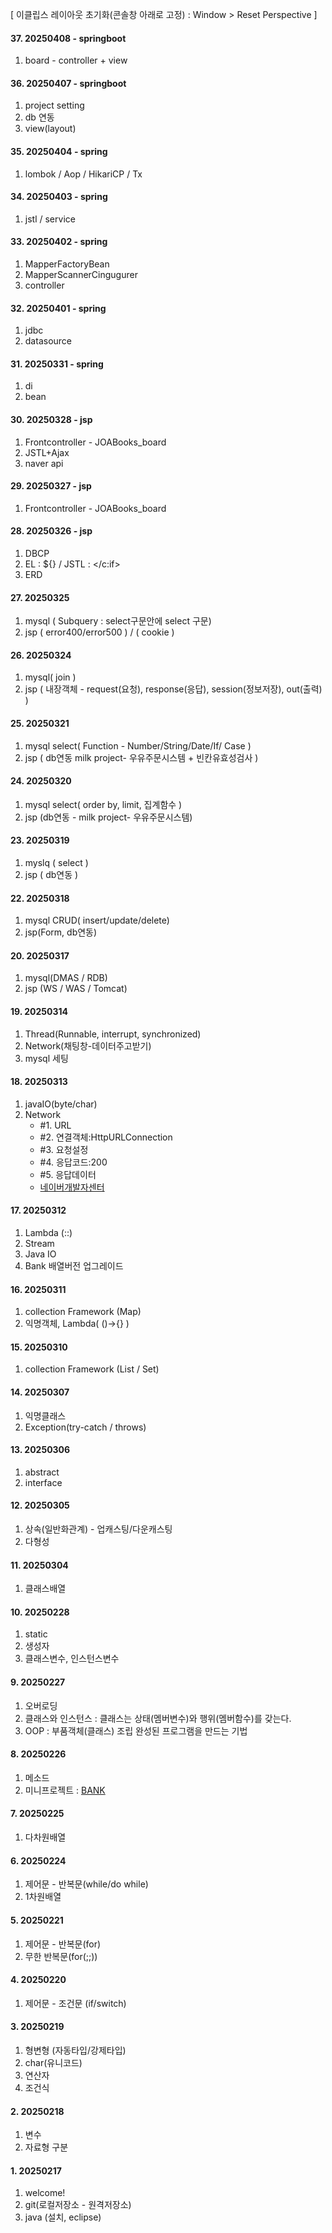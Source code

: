 [ 이클립스 레이아웃 초기화(콘솔창 아래로 고정) :  Window > Reset Perspective ]
#### 37. 20250408 - springboot
1. board - controller + view

#### 36. 20250407 - springboot
1. project setting 
2. db 연동
3. view(layout)

#### 35. 20250404 - spring
1. lombok / Aop / HikariCP / Tx

#### 34. 20250403 - spring
1. jstl / service

#### 33. 20250402 - spring
1. MapperFactoryBean 
2. MapperScannerCingugurer 
3. controller

#### 32. 20250401 - spring
1. jdbc 
2. datasource

#### 31. 20250331 - spring
1. di 
2. bean

#### 30. 20250328 - jsp
1. Frontcontroller - JOABooks_board
2. JSTL+Ajax 
3. naver api

#### 29. 20250327 - jsp
1. Frontcontroller - JOABooks_board

#### 28. 20250326 - jsp
1. DBCP 
2. EL : ${} / JSTL : </c:if> 
3. ERD

#### 27. 20250325
1. mysql ( Subquery : select구문안에 select 구문)
2. jsp ( error400/error500 ) / ( cookie )

#### 26. 20250324
1. mysql( join )
2. jsp ( 내장객체 - request(요청), response(응답), session(정보저장), out(출력) )

#### 25. 20250321
1. mysql select( Function - Number/String/Date/If/ Case )
2. jsp ( db연동 milk project- 우유주문시스템 + 빈칸유효성검사 )

#### 24. 20250320
1. mysql select( order by, limit, 집계함수 )
2. jsp (db연동 - milk project- 우유주문시스템)

#### 23. 20250319
1. myslq ( select )
2. jsp ( db연동 )

#### 22. 20250318
1. mysql CRUD( insert/update/delete)
2. jsp(Form, db연동)

#### 20. 20250317
1. mysql(DMAS / RDB)
2. jsp (WS / WAS / Tomcat)

#### 19. 20250314
1. Thread(Runnable, interrupt, synchronized)
2. Network(채팅창-데이터주고받기)
3. mysql 세팅
 
#### 18. 20250313
1. javaIO(byte/char)
2. Network
   - #1. URL
   - #2. 연결객체:HttpURLConnection
   - #3. 요청설정
   - #4. 응답코드:200
   - #5. 응답데이터
   - [네이버개발자센터](https://developers.naver.com/docs/serviceapi/search/blog/blog.md#%EB%B8%94%EB%A1%9C%EA%B7%B8)
  
#### 17. 20250312
1. Lambda (::)
2. Stream
3. Java IO
4. Bank 배열버전 업그레이드

#### 16. 20250311
1. collection Framework (Map)
2. 익명객체, Lambda( ()->{} )

#### 15. 20250310
1. collection Framework (List / Set)  

#### 14. 20250307
1. 익명클래스
2. Exception(try-catch / throws)

#### 13. 20250306
1. abstract
2. interface

#### 12. 20250305
1. 상속(일반화관계) - 업캐스팅/다운캐스팅
2. 다형성
   
#### 11. 20250304
1. 클래스배열

#### 10. 20250228
1. static
2. 생성자
3. 클래스변수, 인스턴스변수

#### 9. 20250227
1. 오버로딩
2. 클래스와 인스턴스
   : 클래스는 상태(멤버변수)와 행위(멤버함수)를 갖는다.
3. OOP : 부품객체(클래스) 조립  완성된 프로그램을 만드는 기법

#### 8. 20250226
1. 메소드
2. 미니프로젝트 : [BANK](https://youtube.com/shorts/xxwALMTPJys?feature=share) 

#### 7. 20250225
1. 다차원배열

#### 6. 20250224
1. 제어문 - 반복문(while/do while)
2. 1차원배열

#### 5. 20250221
1. 제어문 - 반복문(for)
2. 무한 반복문(for(;;))

#### 4. 20250220
1. 제어문 - 조건문 (if/switch)

#### 3. 20250219
1. 형변형 (자동타입/강제타입)
2. char(유니코드)
3. 연산자
4. 조건식

#### 2. 20250218
1. 변수
2. 자료형 구분

#### 1. 20250217  
1. welcome!
2. git(로컬저장소 - 원격저장소)
3. java (설치, eclipse)

















